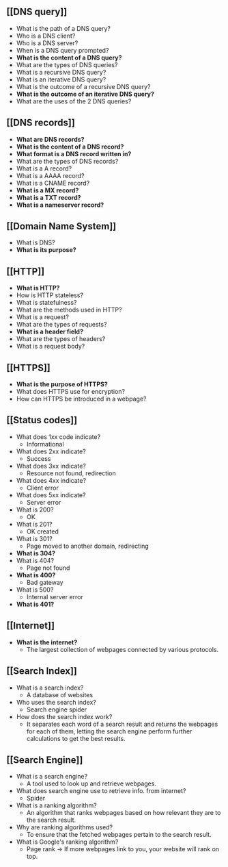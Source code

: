 ## [[DNS query]]

- What is the path of a DNS query?
- Who is a DNS client?
- Who is a DNS server?
- When is a DNS query prompted?
- **What is the content of a DNS query?**
- What are the types of DNS queries?
- What is a recursive DNS query?
- What is an iterative DNS query?
- What is the outcome of a recursive DNS query?
- **What is the outcome of an iterative DNS query?**
- What are the uses of the 2 DNS queries?

## [[DNS records]]

- **What are DNS records?**
- **What is the content of a DNS record?**
- **What format is a DNS record written in?**
- What are the types of DNS records?
- What is a A record?
- What is a AAAA record?
- What is a CNAME record?
- **What is a MX record?**
- **What is a TXT record?**
- **What is a nameserver record?**

## [[Domain Name System]]

- What is DNS?
- **What is its purpose?**

## [[HTTP]]

- **What is HTTP?**
- How is HTTP stateless?
- What is statefulness?
- What are the methods used in HTTP?
- What is a request?
- What are the types of requests?
- **What is a header field?**
- What are the types of headers?
- What is a request body?

## [[HTTPS]]

- **What is the purpose of HTTPS?**
- What does HTTPS use for encryption?
- How can HTTPS be introduced in a webpage?

## [[Status codes]]

- What does 1xx code indicate?
	- Informational
- What does 2xx indicate?
	- Success
- What does 3xx indicate?
	- Resource not found, redirection
- What does 4xx indicate?
	- Client error
- What does 5xx indicate?
	- Server error
- What is 200?
	- OK
- What is 201?
	- OK created
- What is 301?
	- Page moved to another domain, redirecting
- **What is 304?**
- What is 404?
	- Page not found
- **What is 400?**
	- Bad gateway
- What is 500?
	- Internal server error
- **What is 401?**

## [[Internet]]

- **What is the internet?**
	- The largest collection of webpages connected by various protocols.

## [[Search Index]]

- What is a search index?
	- A database of websites
- Who uses the search index?
	- Search engine spider
- How does the search index work?
	- It separates each word of a search result and returns the webpages for each of them, letting the search engine perform further calculations to get the best results.

## [[Search Engine]]

- What is a search engine?
	- A tool used to look up and retrieve webpages.
- What does search engine use to retrieve info. from internet?
	- Spider
- What is a ranking algorithm?
	- An algorithm that ranks webpages based on how relevant they are to the search result.
- Why are ranking algorithms used?
	- To ensure that the fetched webpages pertain to the search result.
- What is Google's ranking algorithm?
	- Page rank -> If more webpages link to you, your website will rank on top.